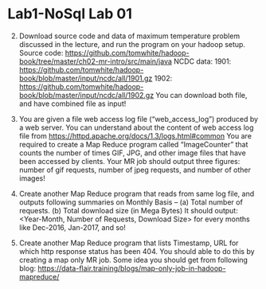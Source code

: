 # Lab1-NoSql  Lab 01

2. Download source code and data of maximum temperature problem discussed in the
lecture, and run the program on your hadoop setup.
Source code: https://github.com/tomwhite/hadoop-book/tree/master/ch02-mr-intro/src/main/java NCDC data:
1901: https://github.com/tomwhite/hadoop-book/blob/master/input/ncdc/all/1901.gz 1902: https://github.com/tomwhite/hadoop-book/blob/master/input/ncdc/all/1902.gz
You can download both file, and have combined file as input!

3. You are given a file web access log file (“web_access_log”) produced by a web server. You can understand about the content of web access log file from https://httpd.apache.org/docs/1.3/logs.html#common
You are required to create a Map Reduce program called “ImageCounter” that counts the number of times GIF, JPG, and other image files that have been accessed by clients.
Your MR job should output three figures: number of gif requests, number of jpeg requests, and number of other images!

4. Create another Map Reduce program that reads from same log file, and outputs following summaries on Monthly Basis –
(a) Total number of requests.
(b) Total download size (in Mega Bytes)
It should output: <Year-Month, Number of Requests, Download Size> for every months like Dec-2016, Jan-2017, and so!

5. Create another Map Reduce program that lists Timestamp, URL for which http response status has been 404.
You should able to do this by creating a map only MR job. Some idea you should get from following blog: https://data-flair.training/blogs/map-only-job-in-hadoop-mapreduce/

         
